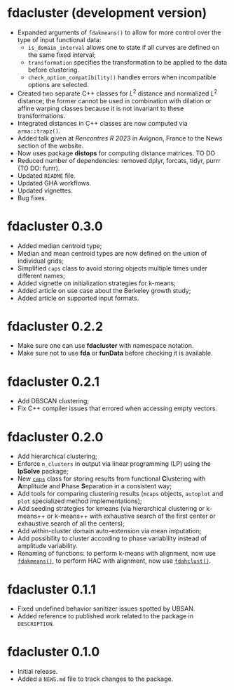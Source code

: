 # fdacluster (development version)

* Expanded arguments of `fdakmeans()` to allow for more control over the type of 
input functional data:
  - `is_domain_interval` allows one to state if all curves are defined on the 
  same fixed interval;
  - `transformation` specifies the transformation to be applied to the data 
  before clustering.
  - `check_option_compatibility()` handles errors when incompatible 
  options are selected.
* Created two separate C++ classes for $L^2$ distance and normalized $L^2$ 
distance; the former cannot be used in combination with dilation or affine 
warping classes because it is not invariant to these transformations.
* Integrated distances in C++ classes are now computed via `arma::trapz()`.
* Added talk given at *Rencontres R 2023* in Avignon, France to the News section 
of the website.
* Now uses package **distops** for computing distance matrices. TO DO
* Reduced number of dependencies: removed dplyr, forcats, tidyr, purrr (TO DO: furrr).
* Updated `README` file.
* Updated GHA workflows.
* Updated vignettes.
* Bug fixes.

# fdacluster 0.3.0

* Added median centroid type;
* Median and mean centroid types are now defined on the union of individual grids;
* Simplified `caps` class to avoid storing objects multiple times under different names;
* Added vignette on initialization strategies for k-means;
* Added article on use case about the Berkeley growth study;
* Added article on supported input formats.

# fdacluster 0.2.2

* Make sure one can use **fdacluster** with namespace notation.
* Make sure not to use **fda** or **funData** before checking it is available.

# fdacluster 0.2.1

* Add DBSCAN clustering;
* Fix C++ compiler issues that errored when accessing empty vectors.

# fdacluster 0.2.0

* Add hierarchical clustering;
* Enforce `n_clusters` in output via linear programming (LP) using the 
**lpSolve** package;
* New [`caps`](https://astamm.github.io/fdacluster/reference/caps.html) class 
for storing results from functional **C**lustering with **A**mplitude and 
**P**hase **S**eparation in a consistent way;
* Add tools for comparing clustering results (`mcaps` objects, `autoplot` and 
`plot` specialized method implementations);
* Add seeding strategies for kmeans (via hierarchical clustering or k-means++ or 
k-means++ with exhaustive search of the first center or exhaustive search of all 
the centers);
* Add within-cluster domain auto-extension via mean imputation;
* Add possibility to cluster according to phase variability instead of amplitude 
variability.
* Renaming of functions: to perform k-means with alignment, now use 
[`fdakmeans()`](https://astamm.github.io/fdacluster/reference/fdakmeans.html), 
to perform HAC with alignment, now use 
[`fdahclust()`](https://astamm.github.io/fdacluster/reference/fdahclust.html).

# fdacluster 0.1.1

* Fixed undefined behavior sanitizer issues spotted by UBSAN.
* Added reference to published work related to the package in `DESCRIPTION`.

# fdacluster 0.1.0

* Initial release.
* Added a `NEWS.md` file to track changes to the package.
